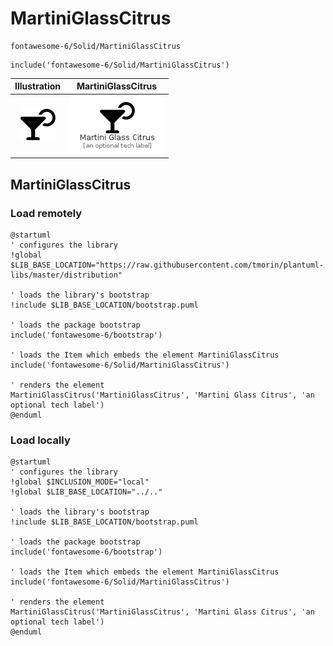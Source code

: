 # MartiniGlassCitrus


```text
fontawesome-6/Solid/MartiniGlassCitrus
```

```text
include('fontawesome-6/Solid/MartiniGlassCitrus')
```



| Illustration | MartiniGlassCitrus |
| :---: | :---: |
| ![illustration for Illustration](../../fontawesome-6/Solid/MartiniGlassCitrus.png) | ![illustration for MartiniGlassCitrus](../../fontawesome-6/Solid/MartiniGlassCitrus.Local.png) |




## MartiniGlassCitrus

### Load remotely
```plantuml
@startuml
' configures the library
!global $LIB_BASE_LOCATION="https://raw.githubusercontent.com/tmorin/plantuml-libs/master/distribution"

' loads the library's bootstrap
!include $LIB_BASE_LOCATION/bootstrap.puml

' loads the package bootstrap
include('fontawesome-6/bootstrap')

' loads the Item which embeds the element MartiniGlassCitrus
include('fontawesome-6/Solid/MartiniGlassCitrus')

' renders the element
MartiniGlassCitrus('MartiniGlassCitrus', 'Martini Glass Citrus', 'an optional tech label')
@enduml
```

### Load locally
```plantuml
@startuml
' configures the library
!global $INCLUSION_MODE="local"
!global $LIB_BASE_LOCATION="../.."

' loads the library's bootstrap
!include $LIB_BASE_LOCATION/bootstrap.puml

' loads the package bootstrap
include('fontawesome-6/bootstrap')

' loads the Item which embeds the element MartiniGlassCitrus
include('fontawesome-6/Solid/MartiniGlassCitrus')

' renders the element
MartiniGlassCitrus('MartiniGlassCitrus', 'Martini Glass Citrus', 'an optional tech label')
@enduml
```

